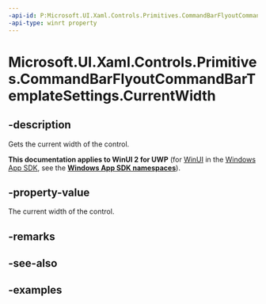 ```yaml
---
-api-id: P:Microsoft.UI.Xaml.Controls.Primitives.CommandBarFlyoutCommandBarTemplateSettings.CurrentWidth
-api-type: winrt property
---
```

<!-- Property syntax.
public double CurrentWidth { get; }
-->

# Microsoft.UI.Xaml.Controls.Primitives.CommandBarFlyoutCommandBarTemplateSettings.CurrentWidth


## -description

Gets the current width of the control.


**This documentation applies to WinUI 2 for UWP** (for [WinUI](/windows/apps/winui/winui3/) in the [Windows App SDK](/windows/apps/windows-app-sdk/), see the **[Windows App SDK namespaces](/windows/windows-app-sdk/api/winrt/)**).

## -property-value

The current width of the control.


## -remarks


## -see-also


## -examples


